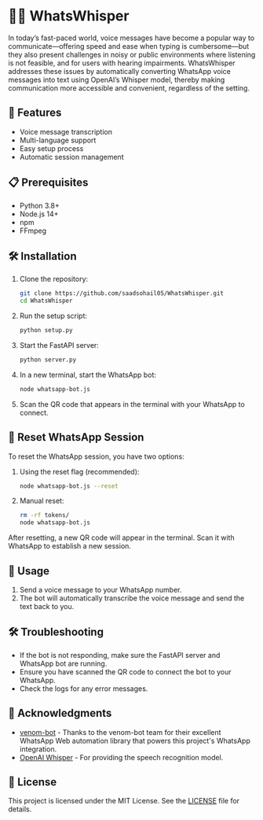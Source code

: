 # 🎤💬 WhatsWhisper

In today’s fast-paced world, voice messages have become a popular way to communicate—offering speed and ease when typing is cumbersome—but they also present challenges in noisy or public environments where listening is not feasible, and for users with hearing impairments. WhatsWhisper addresses these issues by automatically converting WhatsApp voice messages into text using OpenAI’s Whisper model, thereby making communication more accessible and convenient, regardless of the setting.

## 🚀 Features

- Voice message transcription
- Multi-language support
- Easy setup process
- Automatic session management

## 📋 Prerequisites

- Python 3.8+
- Node.js 14+
- npm
- FFmpeg

## 🛠️ Installation

1. Clone the repository:
   ```bash
   git clone https://github.com/saadsohail05/WhatsWhisper.git
   cd WhatsWhisper
   ```

2. Run the setup script:
   ```bash
   python setup.py
   ```

3. Start the FastAPI server:
   ```bash
   python server.py
   ```

4. In a new terminal, start the WhatsApp bot:
   ```bash
   node whatsapp-bot.js
   ```

5. Scan the QR code that appears in the terminal with your WhatsApp to connect.

## 🔄 Reset WhatsApp Session

To reset the WhatsApp session, you have two options:

1. Using the reset flag (recommended):
   ```bash
   node whatsapp-bot.js --reset
   ```

2. Manual reset:
   ```bash
   rm -rf tokens/
   node whatsapp-bot.js
   ```

After resetting, a new QR code will appear in the terminal. Scan it with WhatsApp to establish a new session.

## 📖 Usage

1. Send a voice message to your WhatsApp number.
2. The bot will automatically transcribe the voice message and send the text back to you.

## 🛠️ Troubleshooting

- If the bot is not responding, make sure the FastAPI server and WhatsApp bot are running.
- Ensure you have scanned the QR code to connect the bot to your WhatsApp.
- Check the logs for any error messages.

## 🙏 Acknowledgments

- [venom-bot](https://github.com/orkestral/venom) - Thanks to the venom-bot team for their excellent WhatsApp Web automation library that powers this project's WhatsApp integration.
- [OpenAI Whisper](https://github.com/openai/whisper) - For providing the speech recognition model.

## 📄 License

This project is licensed under the MIT License. See the [LICENSE](LICENSE) file for details.
